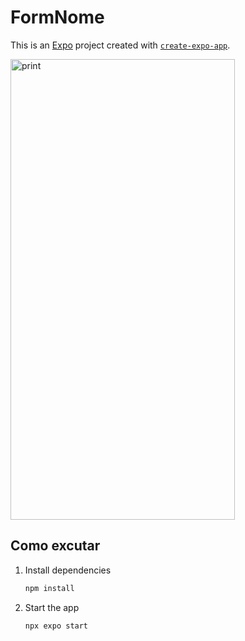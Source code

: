 # FormNome

This is an [Expo](https://expo.dev) project created with [`create-expo-app`](https://www.npmjs.com/package/create-expo-app).

<img width="359" height="737" alt="print" src="https://github.com/user-attachments/assets/0f077b21-ce27-4651-9485-691e1bf7f64a" />


## Como excutar

1. Install dependencies

   ```bash
   npm install
   ```

2. Start the app

   ```bash
   npx expo start
   ```
